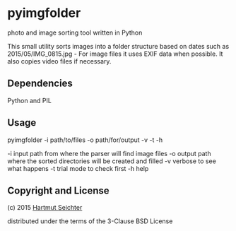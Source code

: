 # pyimgfolder
photo and image sorting tool written in Python

This small utility sorts images into a folder structure based on dates such as 2015/05/IMG_0815.jpg - For image files it uses EXIF data when possible. It also copies video files if necessary.

## Dependencies
Python and PIL

## Usage
pyimgfolder -i path/to/files -o path/for/output -v -t -h

-i input path from where the parser will find image files
-o output path where the sorted directories will be created and filled
-v verbose to see what happens
-t trial mode to check first
-h help

## Copyright and License
(c) 2015 [Hartmut Seichter](http://technotecture.com)

distributed under the terms of the 3-Clause BSD License
